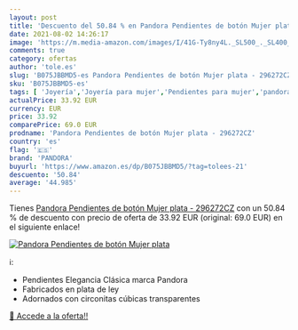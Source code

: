 ```yaml
---
layout: post
title: 'Descuento del 50.84 % en Pandora Pendientes de botón Mujer plata '
date: 2021-08-02 14:26:17
image: 'https://m.media-amazon.com/images/I/41G-Ty8ny4L._SL500_._SL400_.jpg'
comments: true
category: ofertas
author: 'tole.es'
slug: 'B075JBBMD5-es Pandora Pendientes de botón Mujer plata - 296272CZ'
sku: 'B075JBBMD5-es'
tags: [ 'Joyería','Joyería para mujer','Pendientes para mujer','pandora', ]
actualPrice: 33.92 EUR
currency: EUR
price: 33.92
comparePrice: 69.0 EUR
prodname: 'Pandora Pendientes de botón Mujer plata - 296272CZ'
country: 'es'
flag: '🇪🇸'
brand: 'PANDORA'
buyurl: 'https://www.amazon.es/dp/B075JBBMD5/?tag=tolees-21'
descuento: '50.84'
average: '44.985'
---
```


Tienes [Pandora Pendientes de botón Mujer plata - 296272CZ](https://www.amazon.es/dp/B075JBBMD5/?tag=tolees-21) con un 50.84 % de descuento con precio de oferta de 33.92 EUR (original: 69.0 EUR) en el siguiente enlace!

[![Pandora Pendientes de botón Mujer plata ](https://m.media-amazon.com/images/I/41G-Ty8ny4L._SL500_._SL400_.jpg)](https://www.amazon.es/dp/B075JBBMD5/?tag=tolees-21)

ℹ️:

- Pendientes Elegancia Clásica marca Pandora
- Fabricados en plata de ley
- Adornados con circonitas cúbicas transparentes

[🛒 Accede a la oferta!!](https://www.amazon.es/dp/B075JBBMD5/?tag=tolees-21)
